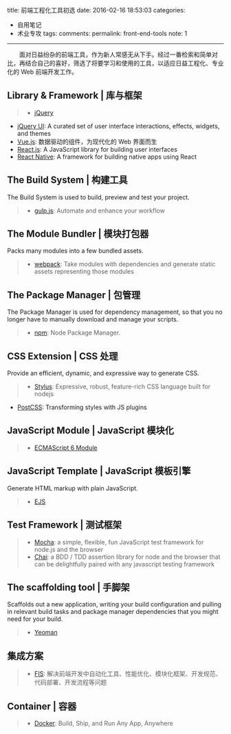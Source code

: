 title: 前端工程化工具初选
date: 2016-02-16 18:53:03
categories:
- 自用笔记
- 术业专攻
tags:
comments:
permalink: front-end-tools
note: 1
---

　　面对日益纷杂的前端工具，作为新人常感无从下手。经过一番检索和简单对比，再结合自己的喜好，筛选了将要学习和使用的工具，以适应日益工程化、专业化的 Web 前端开发工作。

<!-- more -->

## Library & Framework | 库与框架

> - [jQuery](http://jquery.com/)
- [jQuery UI](http://jqueryui.com/): A curated set of user interface interactions, effects, widgets, and themes
- [Vue.js](http://cn.vuejs.org/): 数据驱动的组件，为现代化的 Web 界面而生
- [React.js](http://facebook.github.io/react/): A JavaScript library for building user interfaces
- [React Native](https://facebook.github.io/react-native/): A framework for building native apps using React

## The Build System | 构建工具 

The Build System is used to build, preview and test your project.

> - [gulp.js](http://gulpjs.com/): Automate and enhance your workflow

## The Module Bundler | 模块打包器

Packs many modules into a few bundled assets.

> - [webpack](https://webpack.github.io/): Take modules with dependencies and generate static assets representing those modules

## The Package Manager | 包管理

The Package Manager is used for dependency management, so that you no longer have to manually download and manage your scripts.

> - [npm](https://www.npmjs.com/): Node Package Manager.

## CSS Extension | CSS 处理

Provide an efficient, dynamic, and expressive way to generate CSS.

> - [Stylus](https://github.com/stylus/stylus): Expressive, robust, feature-rich CSS language built for nodejs
- [PostCSS](https://github.com/postcss/postcss): Transforming styles with JS plugins

## JavaScript Module | JavaScript 模块化

> - [ECMAScript 6 Module](http://exploringjs.com/es6/ch_modules.html)

## JavaScript Template | JavaScript 模板引擎

Generate HTML markup with plain JavaScript.

> - [EJS](http://ejs.co/)

## Test Framework | 测试框架
> - [Mocha](http://mochajs.org/): a simple, flexible, fun JavaScript test framework for node.js and the browser
> - [Chai](http://chaijs.com/): a BDD / TDD assertion library for node and the browser that can be delightfully paired with any javascript testing framework


## The scaffolding tool | 手脚架

Scaffolds out a new application, writing your build configuration and pulling in relevant build tasks and package manager dependencies that you might need for your build.

> - [Yeoman](http://yeoman.io/)

## 集成方案
> - [FIS](http://fis.baidu.com/): 解决前端开发中自动化工具、性能优化、模块化框架、开发规范、代码部署、开发流程等问题

## Container | 容器
> - [Docker](http://www.docker.com/): Build, Ship, and Run Any App, Anywhere